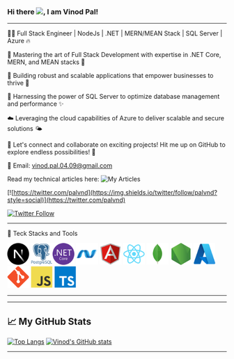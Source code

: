 ### Hi there <img src="https://raw.githubusercontent.com/MartinHeinz/MartinHeinz/master/wave.gif" width="30px">, I am Vinod Pal!

---

👨‍💻 Full Stack Engineer | NodeJs | .NET | MERN/MEAN Stack | SQL Server | Azure 🔥

🔧 Mastering the art of Full Stack Development with expertise in .NET Core, MERN, and MEAN stacks 🚀

💼 Building robust and scalable applications that empower businesses to thrive 💪

💾 Harnessing the power of SQL Server to optimize database management and performance ✨

☁️ Leveraging the cloud capabilities of Azure to deliver scalable and secure solutions 🌤️

💬 Let's connect and collaborate on exciting projects! Hit me up on GitHub to explore endless possibilities! 🤝

📩 Email: vinod.pal.04.09@gmail.com  

Read my technical articles here:  ![My Articles](https://img.shields.io/badge/Medium-12100E?style=for-the-badge&logo=medium&logoColor=white)

[![https://twitter.com/palvnd](https://img.shields.io/twitter/follow/palvnd?style=social)](https://twitter.com/palvnd)

<a href="https://twitter.com/palvnd" target="_blank"><img alt="Twitter Follow" src="https://img.shields.io/twitter/follow/palvnd?style=social"></a>

---

🧰 Teck Stacks and Tools

<img src="https://github.com/devicons/devicon/blob/master/icons/nextjs/nextjs-original.svg" title="NextJs" alt="next js Logo" width="50" height="50"/>  <img src="https://github.com/devicons/devicon/blob/master/icons/postgresql/postgresql-plain-wordmark.svg" title="PostgreSQL" alt="dotnet core Logo" width="50" height="50"/><img src="https://github.com/devicons/devicon/blob/master/icons/dotnetcore/dotnetcore-original.svg" title=".Net Core" alt="dotnet core Logo" width="50" height="50"/>  <img src="https://github.com/devicons/devicon/blob/master/icons/dot-net/dot-net-original.svg" title="dotnet" alt="dotnet Logo" width="50" height="50"/>  <img src="https://github.com/devicons/devicon/blob/master/icons/angularjs/angularjs-original.svg" title="Angular" alt="angular Logo" width="50" height="50"/>  <img src="https://github.com/devicons/devicon/blob/master/icons/react/react-original.svg" title="ReactJs" alt="react Logo" width="50" height="50"/>  <img src="https://github.com/devicons/devicon/blob/master/icons/mongodb/mongodb-original.svg" title="MongoDB" alt="mongoDb Logo" width="50" height="50"/>  <img src="https://github.com/devicons/devicon/blob/master/icons/nodejs/nodejs-original.svg" title="NodeJs" alt="Node Logo" width="50" height="50"/>  <img src="https://github.com/devicons/devicon/blob/master/icons/azure/azure-original.svg" title="Microsfot Azure" alt="azure Logo" width="50" height="50"/>  <img src="https://github.com/devicons/devicon/blob/master/icons/git/git-original.svg" title="Git" alt="git Logo" width="50" height="50"/>  <img src="https://github.com/devicons/devicon/blob/master/icons/javascript/javascript-original.svg" title="Javascript" alt="Javascript Logo" width="50" height="50"/>  <img src="https://github.com/devicons/devicon/blob/master/icons/typescript/typescript-original.svg" title="Typescript" alt="Typescript Logo" width="50" height="50"/>


---

---

## &#x1f4c8; My GitHub Stats

[![Top Langs](https://github-readme-stats.vercel.app/api/top-langs/?username=vndpal&hide=java,html,css&theme=radical)](https://github.com/vndpal/github-readme-stats)   [![Vinod's GitHub stats](https://github-readme-stats.vercel.app/api?username=vndpal&theme=radical)](https://github.com/vndpal/github-readme-stats)

---
<!---
VNDPAL/VNDPAL is a ✨ special ✨ repository because its `README.md` (this file) appears on your GitHub profile.
You can click the Preview link to take a look at your changes.
--->
